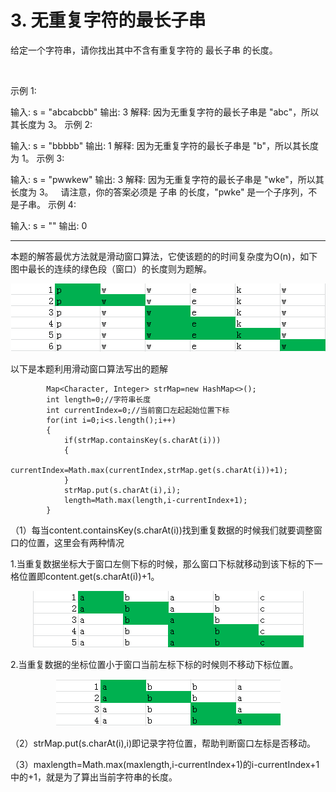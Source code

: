 # 3. 无重复字符的最长子串

给定一个字符串，请你找出其中不含有重复字符的 最长子串 的长度。

 

示例 1:

输入: s = "abcabcbb"
输出: 3 
解释: 因为无重复字符的最长子串是 "abc"，所以其长度为 3。
示例 2:

输入: s = "bbbbb"
输出: 1
解释: 因为无重复字符的最长子串是 "b"，所以其长度为 1。
示例 3:

输入: s = "pwwkew"
输出: 3
解释: 因为无重复字符的最长子串是 "wke"，所以其长度为 3。
     请注意，你的答案必须是 子串 的长度，"pwke" 是一个子序列，不是子串。
示例 4:

输入: s = ""
输出: 0



---
本题的解答最优方法就是滑动窗口算法，它使该题的的时间复杂度为O(n)，如下图中最长的连续的绿色段（窗口）的长度则为题解。

<div align='center'>

![](https://github.com/tale2009/MyLeetCode/blob/master/LeetCodeSolution/3.%20Longest%20Substring%20Without%20Repeating%20Characters/1.png?raw=true)
</div>

以下是本题利用滑动窗口算法写出的题解
```
        Map<Character, Integer> strMap=new HashMap<>();
        int length=0;//字符串长度
        int currentIndex=0;//当前窗口左起起始位置下标
        for(int i=0;i<s.length();i++)
        {
            if(strMap.containsKey(s.charAt(i)))
            {
                currentIndex=Math.max(currentIndex,strMap.get(s.charAt(i))+1);
            }
            strMap.put(s.charAt(i),i);
            length=Math.max(length,i-currentIndex+1);
        }
```
（1）每当content.containsKey(s.charAt(i))找到重复数据的时候我们就要调整窗口的位置，这里会有两种情况

1.当重复数据坐标大于窗口左侧下标的时候，那么窗口下标就移动到该下标的下一格位置即content.get(s.charAt(i))+1。
<div align='center'>

![](https://github.com/tale2009/MyLeetCode/blob/master/LeetCodeSolution/3.%20Longest%20Substring%20Without%20Repeating%20Characters/2.png?raw=true)
</div>
2.当重复数据的坐标位置小于窗口当前左标下标的时候则不移动下标位置。
<div align='center'>

![](https://github.com/tale2009/MyLeetCode/blob/master/LeetCodeSolution/3.%20Longest%20Substring%20Without%20Repeating%20Characters/3.png?raw=true)
</div>

（2）strMap.put(s.charAt(i),i)即记录字符位置，帮助判断窗口左标是否移动。

（3）maxlength=Math.max(maxlength,i-currentIndex+1)的i-currentIndex+1中的+1，就是为了算出当前字符串的长度。